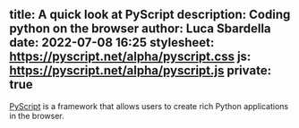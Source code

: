 title: A quick look at PyScript
description: Coding python on the browser
author: Luca Sbardella
date: 2022-07-08 16:25
stylesheet: https://pyscript.net/alpha/pyscript.css
js: https://pyscript.net/alpha/pyscript.js
private: true
---


[PyScript](https://github.com/pyscript/pyscript) is a framework that allows users to create rich Python applications in the browser.
